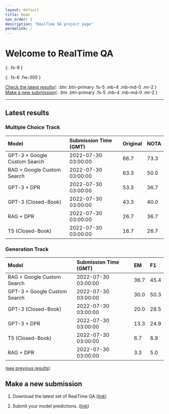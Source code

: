 ```yaml
---
layout: default
title: Home
nav_order: 1
description: "RealTime QA project page"
permalink: /
---
```


# Welcome to RealTime QA
{: .fs-9 }


{: .fs-6 .fw-300 }

[Check the latest results](#latest-results){: .btn .btn-primary .fs-5 .mb-4 .mb-md-0 .mr-2 } [Make a new submission](#make-a-new-submission){: .btn .btn-primary .fs-5 .mb-4 .mb-md-0 .mr-2 }

---

## Latest results 

### Multiple Choice Track

| Model        | Submission Time (GMT) | Original | NOTA | 
|:-------------|:---------|:---------|:-----|
|GPT-3 + Google Custom Search|2022-07-30 03:00:00|66.7|73.3|
|RAG + Google Custom Search|2022-07-30 03:00:00|63.3|50.0|
|GPT-3 + DPR|2022-07-30 03:00:00|53.3|36.7|
|GPT-3 (Closed-Book)|2022-07-30 03:00:00|43.3|40.0|
|RAG + DPR|2022-07-30 03:00:00|26.7|36.7|
|T5 (Closed-Book)|2022-07-30 03:00:00|16.7|26.7|



### Generation Track

| Model        | Submission Time (GMT) | EM | F1 | 
|:-------------|:---------|:---------|:-----|
|RAG + Google Custom Search|2022-07-30 03:00:00|36.7|45.4|
|GPT-3 + Google Custom Search|2022-07-30 03:00:00|30.0|50.3|
|GPT-3 (Closed-Book)|2022-07-30 03:00:00|20.0|28.5|
|GPT-3 + DPR|2022-07-30 03:00:00|13.3|24.9|
|T5 (Closed-Book)|2022-07-30 03:00:00|6.7|8.9|
|RAG + DPR|2022-07-30 03:00:00|3.3|5.0|


([see previous results](https://realtimeqa.github.io/docs/results/2022/))


## Make a new submission

1. Download the latest set of RealTime QA ([link](https://github.com/realtimeqa/realtimeqa_public))

1. Submit your model predictions. ([link](https://forms.gle/6xANYtedAf8UrqyY8))
